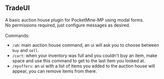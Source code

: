 ## TradeUI

A basic auction house plugin for PocketMine-MP using modal forms. <br/>
No permissions required, just configure messages as desired.<br/><br>
Commands:
+ `/ah`: main auction house command, an ui will ask you to choose between `buy` and `sell`.
+ `/cart`: when your inventory was full and you couldn't buy an item, make space and use 
this command to get to the last item you looked at.
+ `/myoffers`: an ui with a list of items you added to the auction house will appear, 
you can remove items from there.